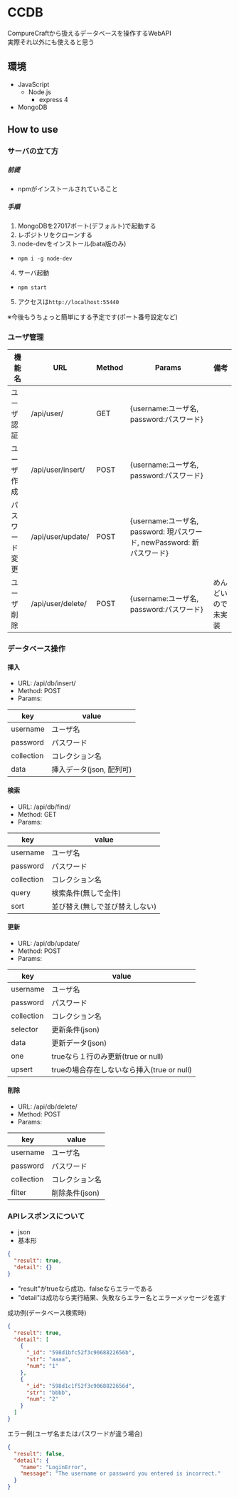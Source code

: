 # CCDB
CompureCraftから扱えるデータベースを操作するWebAPI  
実際それ以外にも使えると思う

## 環境
- JavaScript
  - Node.js
    - express 4
- MongoDB

## How to use
###  サーバの立て方
##### 前提
- npmがインストールされていること

##### 手順
1. MongoDBを27017ポート(デフォルト)で起動する
2. レポジトリをクローンする
3. node-devをインストール(bata版のみ)
  - `npm i -g node-dev`
4. サーバ起動
  - `npm start`
5. アクセスは`http://localhost:55440`

※今後もうちょっと簡単にする予定です(ポート番号設定など)

### ユーザ管理

機能名|URL|Method|Params|備考
---|---|---|---|---
ユーザ認証|/api/user/|GET|{username:ユーザ名, password:パスワード}|
ユーザ作成|/api/user/insert/|POST|{username:ユーザ名, password:パスワード}|
パスワード変更|/api/user/update/|POST|{username:ユーザ名, password: 現パスワード, newPassword: 新パスワード}|
ユーザ削除|/api/user/delete/|POST|{username:ユーザ名, password:パスワード}|めんどいので未実装

### データベース操作
#### 挿入
- URL: /api/db/insert/
- Method: POST
- Params:

key|value
---|---
username | ユーザ名
password | パスワード
collection | コレクション名
data | 挿入データ(json, 配列可)

#### 検索
- URL: /api/db/find/
- Method: GET
- Params:

key|value
---|---
username | ユーザ名
password | パスワード
collection | コレクション名
query | 検索条件(無しで全件)
sort | 並び替え(無しで並び替えしない)

#### 更新
- URL: /api/db/update/
- Method: POST
- Params:

key|value
---|---
username | ユーザ名
password | パスワード
collection | コレクション名
selector | 更新条件(json)
data | 更新データ(json)
one | trueなら１行のみ更新(true or null)
upsert | trueの場合存在しないなら挿入(true or null)

#### 削除
- URL: /api/db/delete/
- Method: POST
- Params:

key|value
---|---
username | ユーザ名
password | パスワード
collection | コレクション名
filter | 削除条件(json)

### APIレスポンスについて
- json
- 基本形
```json
{
  "result": true,
  "detail": {}
}
```

- "result"がtrueなら成功、falseならエラーである
- "detail"は成功なら実行結果、失敗ならエラー名とエラーメッセージを返す

成功例(データベース検索時)
```json
{
  "result": true,
  "detail": [
    {
      "_id": "598d1bfc52f3c9068822656b",
      "str": "aaaa",
      "num": "1"
    },
    {
      "_id": "598d1c1f52f3c9068822656d",
      "str": "bbbb",
      "num": "2"
    }
  ]
}
```

エラー例(ユーザ名またはパスワードが違う場合)
```json
{
  "result": false,
  "detail": {
    "name": "LoginError",
    "message": "The username or password you entered is incorrect."
  }
}
```
